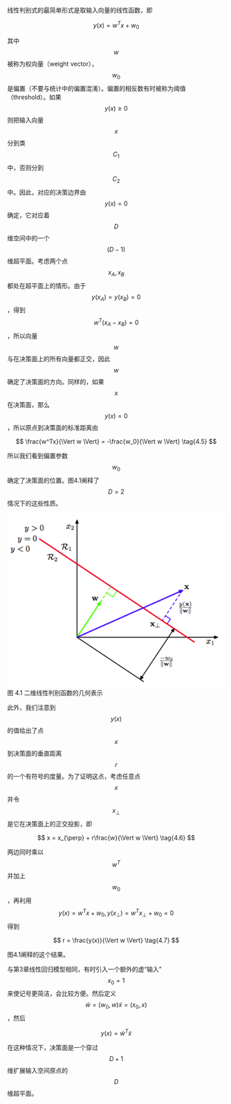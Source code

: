 线性判别式的最简单形式是取输入向量的线性函数，即    

$$
y(x) = w^Tx + w_0 \tag{4.4}
$$

其中$$ w $$被称为权向量（weight vector），$$ w_0 $$是偏置（不要与统计中的偏置混淆）。偏置的相反数有时被称为阈值（threshold）。如果$$ y(x) \geq 0 $$则把输入向量$$ x $$分到类$$ C_1 $$中，否则分到$$ C_2 $$中。因此，对应的决策边界由$$ y(x) = 0 $$确定，它对应着$$ D $$维空间中的一个$$ (D-1) $$维超平面。考虑两个点$$ x_A, x_B $$都处在超平面上的情形。由于$$ y(x_A) = y(x_B) = 0 $$，得到$$ w^T(x_A - x_B) = 0
$$，所以向量$$ w $$与在决策面上的所有向量都正交，因此$$ w $$确定了决策面的方向。同样的，如果$$ x $$在决策面，那么$$ y(x) = 0 $$，所以原点到决策面的标准距离由

$$
\frac{w^Tx}{\Vert w \Vert} = -\frac{w_0}{\Vert w \Vert} \tag{4.5}
$$

所以我们看到偏置参数$$ w_0 $$确定了决策面的位置。图4.1阐释了$$ D = 2 $$情况下的这些性质。

![图 4-1](images/orientation_bias.png)      
图 4.1 二维线性判别函数的几何表示    

此外，我们注意到$$ y(x) $$的值给出了点$$ x $$到决策面的垂直距离$$ r $$的一个有符号的度量。为了证明这点，考虑任意点$$ x $$并令$$ x_{\perp} $$是它在决策面上的正交投影，即    

$$
x = x_{\perp} + r\frac{w}{\Vert w \Vert} \tag{4.6}
$$

两边同时乘以$$ w^T $$并加上$$ w_0 $$，再利用$$ y(x)=w^Tx+w_0, y(x_{\perp})=w^Tx_{\perp} + w_0 = 0 $$得到

$$
r = \frac{y(x)}{\Vert w \Vert} \tag{4.7}
$$

图4.1阐释的这个结果。    

与第3章线性回归模型相同，有时引入一个额外的虚“输入”$$ x_0 = 1 $$来使记号更简洁，会比较方便。然后定义$$ \tilde{w} = (w_0, w) \tilde{x} = (x_0, x) $$，然后

$$
y(x) = \tilde{w}^T\tilde{x} \tag{4.8}
$$

在这种情况下，决策面是一个穿过$$ D+1 $$维扩展输入空间原点的$$ D $$维超平面。    


